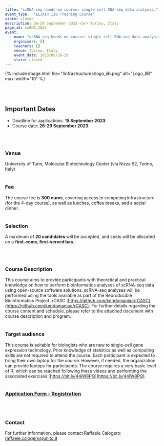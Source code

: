 ```yaml
---
title: "scRNA-seq hands-on course: single cell RNA-seq data analysis."
event_type:  "ELIXIR IIB Training Course"
state: closed
description: 26-29 September 2023 <br> Torino, Italy
page_id: scRNA_2023
event:
  - name: "scRNA-seq hands-on course: single cell RNA-seq data analysis."
    organisers: []
    teachers: []
    venue: Torino, Italy
    event_date: 2023/09/26-29
    state: closed
---
```




{% include image.html file="/infrastructures/logo_iib.png" alt="Logo_IIB" max-width="10" %}


<br>
<br>

## Important Dates
- Deadline for applications: **15 September 2023**
- Course date: **26-29 September 2023**
<br>
<br>

### Venue
University of Turin, Molecular Biotechnology Center (via Nizza 52, Torino, Italy)
<br>
<br>

### Fee
The course fee is **300 euros**, covering access to computing infrastructure (for the 4-day course), as well as lunches, coffee breaks, and a social dinner.
<br>
<br>

### **Selection**
A maximum of **20 candidates** will be accepted, and seats will be allocated on a **first-come, first-served bas**.

<br>
<br>


### Course Description
This course aims to provide participants with theoretical and practical knowledge on how to perform bioinformatics analyses of scRNA-seq data using open-source software solutions. scRNA-seq analyses will be performed using the tools available as part of the Reproducible Bioinformatics Project: rCASC [https://github.com/kendomaniac/rCASC](https://github.com/kendomaniac/rCASC). For further details regarding the course content and schedule, please refer to the attached document with course description and program.
<br>
<br>

### Target audience
This course is suitable for biologists who are new to single-cell gene expression technology. Prior knowledge of statistics as well as computing skills are not required to attend the course. Each participant is expected to bring their own laptop for the course. However, if needed, the organization can provide laptops for participants. The course requires a very basic level of R, which can be reached following these videos and performing the associated exercises [https://bit.ly/44iW8PQ](https://bit.ly/44iW8PQ).
<br>
<br>


### [Application Form - Registration](https://bit.ly/43mWN14)
<br>
<br>

### Contact
For further information, please contact Raffaele Calogero: [raffaele.calogero@unito.it](mailto:raffaele.calogero@unito.it)
<br>
<br>

